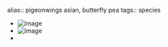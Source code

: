 alias:: pigeonwings asian, butterfly pea
tags:: species

- ![image](https://peach-geographical-bat-397.mypinata.cloud/ipfs/QmREQuuaYEx3qot3S7ZxpeaoBFRbFa2oqR6tZjKiikjGj3)
- ![image](https://peach-geographical-bat-397.mypinata.cloud/ipfs/QmeaadEqqceNUiZhAxuo6588BmVmzcuXm9JTWPrXUXhsWs)
-